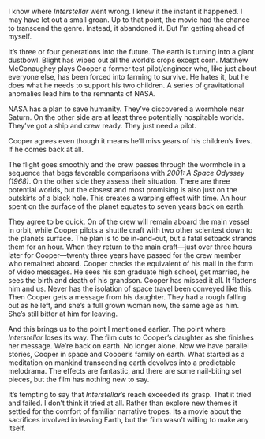 I know where _Interstellar_ went wrong. I knew it the instant it happened. I may have let out a small groan. Up to that point, the movie had the chance to transcend the genre. Instead, it abandoned it. But I’m getting ahead of myself.

It’s three or four generations into the future. The earth is turning into a giant dustbowl. Blight has wiped out all the world’s crops except corn. Matthew McConaughey plays Cooper a former test pilot/engineer who, like just about everyone else, has been forced into farming to survive. He hates it, but he does what he needs to support his two children. A series of gravitational anomalies lead him to the remnants of NASA. 

NASA has a plan to save humanity. They’ve discovered a wormhole near Saturn. On the other side are at least three potentially hospitable worlds. They’ve got a ship and crew ready. They just need a pilot.

Cooper agrees even though it means he’ll miss years of his children’s lives. If he comes back at all.

The flight goes smoothly and the crew passes through the wormhole in a sequence that begs favorable comparisons with _2001: A Space Odyssey (1968)_. On the other side they assess their situation. There are three potential worlds, but the closest and most promising is also just on the outskirts of a black hole. This creates a warping effect with time. An hour spent on the surface of the planet equates to seven years back on earth. 

They agree to be quick. On of the crew will remain aboard the main vessel in orbit, while Cooper pilots a shuttle craft with two other scientest down to the planets surface. The plan is to be in-and-out, but a fatal setback strands them for an hour. When they return to the main craft—just over three hours later for Cooper—twenty three years have passed for the crew member who remained aboard. Cooper checks the equivalent of his mail in the form of video messages. He sees his son graduate high school, get married, he sees the birth and death of his grandson. Cooper has missed it all. It flattens him and us. Never has the isolation of space travel been conveyed like this. Then Cooper gets a message from his daughter. They had a rough falling out as he left, and she’s a full grown woman now, the same age as him. She’s still bitter at him for leaving. 

And this brings us to the point I mentioned earlier. The point where _Interstellar_ loses its way. The film cuts to Cooper’s daughter as she finishes her message. We’re back on earth. No longer alone. Now we have parallel stories, Cooper in space and Cooper’s family on earth. What started as a meditation on mankind transcending earth devolves into a predictable melodrama. The effects are fantastic, and there are some nail-biting set pieces, but the film has nothing new to say.

It’s tempting to say that _Interstellar_’s reach exceeded its grasp. That it tried and failed. I don’t think it tried at all. Rather than explore new themes it settled for the comfort of familiar narrative tropes. Its a movie about the sacrifices involved in leaving Earth, but the film wasn’t willing to make any itself.
